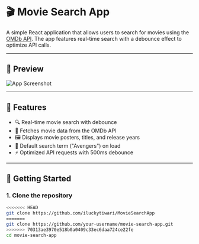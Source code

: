 # 🎬 Movie Search App

A simple React application that allows users to search for movies using the [OMDb API](http://www.omdbapi.com/). The app features real-time search with a debounce effect to optimize API calls.

---

## 📸 Preview

![App Screenshot](https://via.placeholder.com/600x300?text=Movie+Search+App+Preview)

---

## 🔧 Features

- 🔍 Real-time movie search with debounce
- 🎥 Fetches movie data from the OMDb API
- 🖼️ Displays movie posters, titles, and release years
- 🧠 Default search term ("Avengers") on load
- ⚡ Optimized API requests with 500ms debounce

---

## 🚀 Getting Started

### 1. Clone the repository

```bash
<<<<<<< HEAD
git clone https://github.com/iluckytiwari/MovieSearchApp
=======
git clone https://github.com/your-username/movie-search-app.git
>>>>>>> 70313ae3970e518b0a0409c33ec6daa724ce22fe
cd movie-search-app
